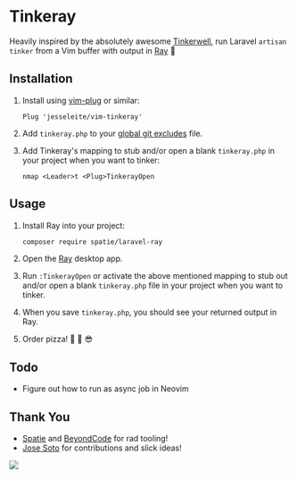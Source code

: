 # Tinkeray

Heavily inspired by the absolutely awesome [Tinkerwell](https://tinkerwell.app/), run Laravel `artisan tinker` from a Vim buffer with output in [Ray](https://spatie.be/products/ray) 🖤

## Installation

1. Install using [vim-plug](https://github.com/junegunn/vim-plug) or similar:

    ```vim
    Plug 'jesseleite/vim-tinkeray'
    ```

2. Add `tinkeray.php` to your [global git excludes](https://gist.github.com/subfuzion/db7f57fff2fb6998a16c) file.

3. Add Tinkeray's mapping to stub and/or open a blank `tinkeray.php` in your project when you want to tinker:

    ```vim
    nmap <Leader>t <Plug>TinkerayOpen
    ```

## Usage

1. Install Ray into your project:

    ```bash
    composer require spatie/laravel-ray
    ```

2. Open the [Ray](https://spatie.be/products/ray) desktop app.

3. Run `:TinkerayOpen` or activate the above mentioned mapping to stub out and/or open a blank `tinkeray.php` file in your project when you want to tinker.

4. When you save `tinkeray.php`, you should see your returned output in Ray.

5. Order pizza! 🍕 🤘 😎

## Todo

- Figure out how to run as async job in Neovim

## Thank You

- [Spatie](https://spatie.be/) and [BeyondCode](https://beyondco.de/) for rad tooling!
- [Jose Soto](https://twitter.com/josecanhelp) for contributions and slick ideas!

![](https://media.giphy.com/media/BvsKJXGzqfNPq/giphy.gif)
